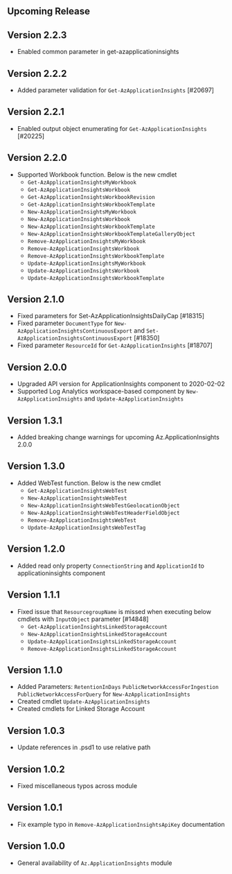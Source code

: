 <!--
    Please leave this section at the top of the change log.

    Changes for the upcoming release should go under the section titled "Upcoming Release", and should adhere to the following format:

    ## Upcoming Release
    * Overview of change #1
        - Additional information about change #1
    * Overview of change #2
        - Additional information about change #2
        - Additional information about change #2
    * Overview of change #3
    * Overview of change #4
        - Additional information about change #4

    ## YYYY.MM.DD - Version X.Y.Z (Previous Release)
    * Overview of change #1
        - Additional information about change #1
-->
## Upcoming Release

## Version 2.2.3
* Enabled common parameter in get-azapplicationinsights 

## Version 2.2.2
* Added parameter validation for `Get-AzApplicationInsights` [#20697]

## Version 2.2.1
* Enabled output object enumerating for `Get-AzApplicationInsights` [#20225]

## Version 2.2.0
* Supported Workbook function. Below is the new cmdlet
    * `Get-AzApplicationInsightsMyWorkbook`
    * `Get-AzApplicationInsightsWorkbook`
    * `Get-AzApplicationInsightsWorkbookRevision`
    * `Get-AzApplicationInsightsWorkbookTemplate`
    * `New-AzApplicationInsightsMyWorkbook`
    * `New-AzApplicationInsightsWorkbook`
    * `New-AzApplicationInsightsWorkbookTemplate`
    * `New-AzApplicationInsightsWorkbookTemplateGalleryObject`
    * `Remove-AzApplicationInsightsMyWorkbook`
    * `Remove-AzApplicationInsightsWorkbook`
    * `Remove-AzApplicationInsightsWorkbookTemplate`
    * `Update-AzApplicationInsightsMyWorkbook`
    * `Update-AzApplicationInsightsWorkbook`
    * `Update-AzApplicationInsightsWorkbookTemplate`

## Version 2.1.0
* Fixed parameters for Set-AzApplicationInsightsDailyCap [#18315]
* Fixed parameter `DocumentType` for `New-AzApplicationInsightsContinuousExport` and `Set-AzApplicationInsightsContinuousExport` [#18350]
* Fixed parameter `ResourceId` for `Get-AzApplicationInsights` [#18707]

## Version 2.0.0
* Upgraded API version for ApplicationInsights component to 2020-02-02
* Supported Log Analytics workspace-based component by `New-AzApplicationInsights` and `Update-AzApplicationInsights`

## Version 1.3.1
* Added breaking change warnings for upcoming Az.ApplicationInsights 2.0.0

## Version 1.3.0
* Added WebTest function. Below is the new cmdlet
    * `Get-AzApplicationInsightsWebTest`
    * `New-AzApplicationInsightsWebTest`
    * `New-AzApplicationInsightsWebTestGeolocationObject`
    * `New-AzApplicationInsightsWebTestHeaderFieldObject`
    * `Remove-AzApplicationInsightsWebTest`
    * `Update-AzApplicationInsightsWebTestTag`

## Version 1.2.0
* Added read only property `ConnectionString` and `ApplicationId` to applicationinsights component

## Version 1.1.1
* Fixed issue that `ResourcegroupName` is missed when executing below cmdlets with `InputObject` parameter [#14848]
    * `Get-AzApplicationInsightsLinkedStorageAccount`
    * `New-AzApplicationInsightsLinkedStorageAccount`
    * `Update-AzApplicationInsightsLinkedStorageAccount`
    * `Remove-AzApplicationInsightsLinkedStorageAccount` 

## Version 1.1.0
* Added Parameters: `RetentionInDays` `PublicNetworkAccessForIngestion` `PublicNetworkAccessForQuery` for `New-AzApplicationInsights`
* Created cmdlet `Update-AzApplicationInsights`
* Created cmdlets for Linked Storage Account

## Version 1.0.3
* Update references in .psd1 to use relative path

## Version 1.0.2
* Fixed miscellaneous typos across module

## Version 1.0.1
* Fix example typo in `Remove-AzApplicationInsightsApiKey` documentation 

## Version 1.0.0
* General availability of `Az.ApplicationInsights` module
